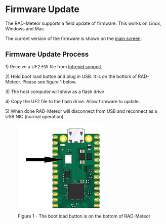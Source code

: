 # Firmware Update

The RAD-Meteor supports a field update of firmware. This works on Linux, Windows and Mac.&#x20;

The current version of the firmware is shown on the [main screen](../display-main-screen/).

## Firmware Update Process

1\) Receive a UF2 FW file from [Intrepid support](https://intrepidcs.com/support/contact-support/)

2\) Hold boot load button and plug in USB. It is on the bottom of RAD-Meteor. Please see figure 1 below.

3\) The host computer will show as a flash drive

4\) Copy the UF2 file to the flash drive. Allow firmware to update.

5\) When done RAD-Meteor will disconnect from USB and reconnect as a USB NIC (normal operation)

<figure><img src="../.gitbook/assets/2022-10-05 14_15_36-Window.png" alt=""><figcaption><p>Figure 1 - The boot load button is on the bottom of RAD-Meteor</p></figcaption></figure>
